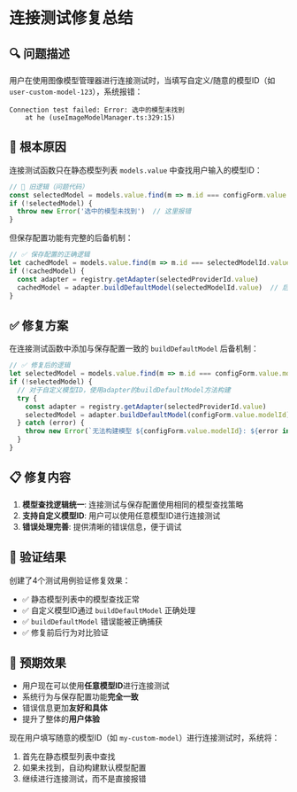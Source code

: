 # 连接测试修复总结

## 🔍 问题描述
用户在使用图像模型管理器进行连接测试时，当填写自定义/随意的模型ID（如 `user-custom-model-123`），系统报错：
```
Connection test failed: Error: 选中的模型未找到
    at he (useImageModelManager.ts:329:15)
```

## 🎯 根本原因
连接测试函数只在静态模型列表 `models.value` 中查找用户输入的模型ID：
```typescript
// 🚫 旧逻辑（问题代码）
const selectedModel = models.value.find(m => m.id === configForm.value.modelId)
if (!selectedModel) {
  throw new Error('选中的模型未找到')  // 这里报错
}
```

但保存配置功能有完整的后备机制：
```typescript
// ✅ 保存配置的正确逻辑
let cachedModel = models.value.find(m => m.id === selectedModelId.value)
if (!cachedModel) {
  const adapter = registry.getAdapter(selectedProviderId.value)
  cachedModel = adapter.buildDefaultModel(selectedModelId.value)  // 后备机制
}
```

## ✅ 修复方案
在连接测试函数中添加与保存配置一致的 `buildDefaultModel` 后备机制：

```typescript
// ✅ 修复后的逻辑
let selectedModel = models.value.find(m => m.id === configForm.value.modelId)
if (!selectedModel) {
  // 对于自定义模型ID，使用adapter的buildDefaultModel方法构建
  try {
    const adapter = registry.getAdapter(selectedProviderId.value)
    selectedModel = adapter.buildDefaultModel(configForm.value.modelId)
  } catch (error) {
    throw new Error(`无法构建模型 ${configForm.value.modelId}: ${error instanceof Error ? error.message : String(error)}`)
  }
}
```

## 📋 修复内容
1. **模型查找逻辑统一**: 连接测试与保存配置使用相同的模型查找策略
2. **支持自定义模型ID**: 用户可以使用任意模型ID进行连接测试
3. **错误处理完善**: 提供清晰的错误信息，便于调试

## 🧪 验证结果
创建了4个测试用例验证修复效果：
- ✅ 静态模型列表中的模型查找正常
- ✅ 自定义模型ID通过 `buildDefaultModel` 正确处理
- ✅ `buildDefaultModel` 错误能被正确捕获
- ✅ 修复前后行为对比验证

## 🎉 预期效果
- 用户现在可以使用**任意模型ID**进行连接测试
- 系统行为与保存配置功能**完全一致**
- 错误信息更加**友好和具体**
- 提升了整体的**用户体验**

现在用户填写随意的模型ID（如 `my-custom-model`）进行连接测试时，系统将：
1. 首先在静态模型列表中查找
2. 如果未找到，自动构建默认模型配置
3. 继续进行连接测试，而不是直接报错